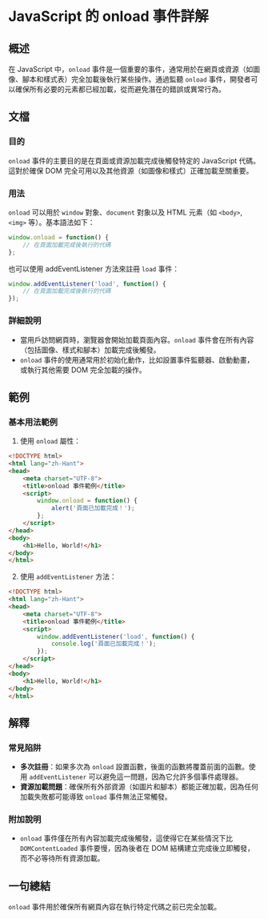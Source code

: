 <!--
Meta Description: # JavaScript 的 onload 事件詳解 ## 概述 在 JavaScript 中，`onload` 事件是一個重要的事件，通常用於在網頁或資源（如圖像、腳本和樣式表）完全加載後執行某些操作。通過監聽 `onload` 事件，開發者可以確保所有必要的元素都已經加載，從而避免潛在的錯誤或異...
Meta Keywords: onload, html, javascript, window, body
-->

# JavaScript 的 onload 事件詳解

## 概述
在 JavaScript 中，`onload` 事件是一個重要的事件，通常用於在網頁或資源（如圖像、腳本和樣式表）完全加載後執行某些操作。通過監聽 `onload` 事件，開發者可以確保所有必要的元素都已經加載，從而避免潛在的錯誤或異常行為。

## 文檔
### 目的
`onload` 事件的主要目的是在頁面或資源加載完成後觸發特定的 JavaScript 代碼。這對於確保 DOM 完全可用以及其他資源（如圖像和樣式）正確加載至關重要。

### 用法
`onload` 可以用於 `window` 對象、`document` 對象以及 HTML 元素（如 `<body>`, `<img>` 等）。基本語法如下：

```javascript
window.onload = function() {
    // 在頁面加載完成後執行的代碼
};
```

也可以使用 addEventListener 方法來註冊 `load` 事件：

```javascript
window.addEventListener('load', function() {
    // 在頁面加載完成後執行的代碼
});
```

### 詳細說明
- 當用戶訪問網頁時，瀏覽器會開始加載頁面內容。`onload` 事件會在所有內容（包括圖像、樣式和腳本）加載完成後觸發。
- `onload` 事件的使用通常用於初始化動作，比如設置事件監聽器、啟動動畫，或執行其他需要 DOM 完全加載的操作。

## 範例
### 基本用法範例
1. 使用 `onload` 屬性：

```html
<!DOCTYPE html>
<html lang="zh-Hant">
<head>
    <meta charset="UTF-8">
    <title>onload 事件範例</title>
    <script>
        window.onload = function() {
            alert('頁面已加載完成！');
        };
    </script>
</head>
<body>
    <h1>Hello, World!</h1>
</body>
</html>
```

2. 使用 `addEventListener` 方法：

```html
<!DOCTYPE html>
<html lang="zh-Hant">
<head>
    <meta charset="UTF-8">
    <title>onload 事件範例</title>
    <script>
        window.addEventListener('load', function() {
            console.log('頁面已加載完成！');
        });
    </script>
</head>
<body>
    <h1>Hello, World!</h1>
</body>
</html>
```

## 解釋
### 常見陷阱
- **多次註冊**：如果多次為 `onload` 設置函數，後面的函數將覆蓋前面的函數。使用 `addEventListener` 可以避免這一問題，因為它允許多個事件處理器。
- **資源加載問題**：確保所有外部資源（如圖片和腳本）都能正確加載，因為任何加載失敗都可能導致 `onload` 事件無法正常觸發。

### 附加說明
- `onload` 事件僅在所有內容加載完成後觸發，這使得它在某些情況下比 `DOMContentLoaded` 事件要慢，因為後者在 DOM 結構建立完成後立即觸發，而不必等待所有資源加載。

## 一句總結
`onload` 事件用於確保所有網頁內容在執行特定代碼之前已完全加載。